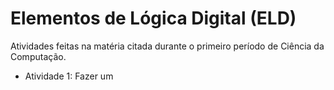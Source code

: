 # Elementos de Lógica Digital (ELD)

Atividades feitas na matéria citada durante o primeiro período de Ciência da Computação.

 - Atividade 1: Fazer um
